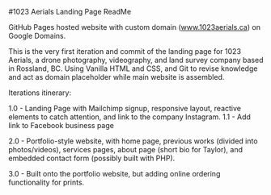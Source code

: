 #1023 Aerials Landing Page ReadMe

GitHub Pages hosted website with custom domain (www.1023aerials.ca) on Google Domains.

This is the very first iteration and commit of the landing page for 1023 Aerials, a drone photography, videography, and land survey company based in Rossland, BC. Using Vanilla HTML and CSS, and Git to revise knowledge and act as domain placeholder while main website is assembled.

Iterations itinerary:

1.0 - Landing Page with Mailchimp signup, responsive layout, reactive elements to catch attention, and link to the company Instagram. 1.1 - Add link to Facebook business page

2.0 - Portfolio-style website, with home page, previous works (divided into photos/videos), services pages, about page (short bio for Taylor), and embedded contact form (possibly built with PHP).

3.0 - Built onto the portfolio website, but adding online ordering functionality for prints.